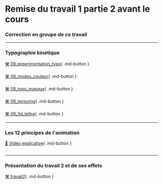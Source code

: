 # Remise du travail 1 partie 2 avant le cours     
### Correction en groupe de ce travail   

***  

### Typographie kinétique
[🛠️ 09_experimentation_typo](exercice_ae/09_experimentation_typo){ .md-button }   <br>
<br>
[🛠️ 09_modes_couleur](exercice_ae/09_modes_couleur){ .md-button }   <br>
<br>
[🛠️ 09_typo_masque](exercice_ae/09_typo_masque){ .md-button }   <br>
<br>
[🛠️ 09_texturing](exercice_ae/09_texturing){ .md-button }   <br>
<br>
[🛠️ 09_3d_lettre](exercice_ae/09_3d_lettre){ .md-button }   <br>

***  
### Les 12 principes de l'animation
[📁 Vidéo explicative]( https://vimeo.com/93206523){ .md-button }   <br>   
<vimeo src="93206523"></vimeo>

***  
### Présentation du travail 2 et de ses effets   
[🛠️ travail2](exercice_ae/travail2){ .md-button }   <br>   
